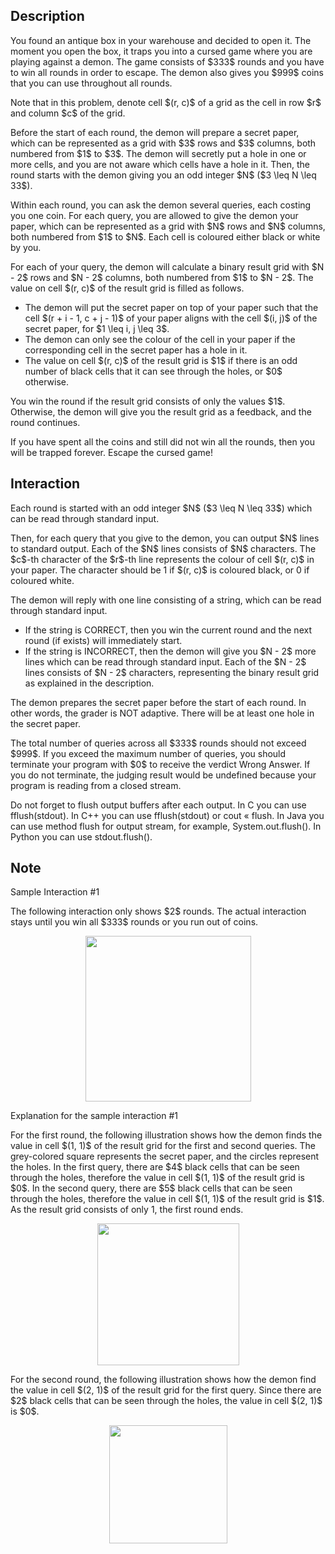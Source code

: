 ## Description

<div><p>You found an antique box in your warehouse and decided to open it. The moment you open the box, it traps you into a cursed game where you are playing against a demon. The game consists of $333$ rounds and you have to win all rounds in order to escape. The demon also gives you $999$ coins that you can use throughout all rounds.</p><p>Note that in this problem, denote cell $(r, c)$ of a grid as the cell in row $r$ and column $c$ of the grid.</p><p>Before the start of each round, the demon will prepare a <span class="tex-font-style-it">secret paper</span>, which can be represented as a grid with $3$ rows and $3$ columns, both numbered from $1$ to $3$. The demon will secretly put a hole in <span class="tex-font-style-bf">one or more cells</span>, and you are not aware which cells have a hole in it. Then, the round starts with the demon giving you an <span class="tex-font-style-bf">odd</span> integer $N$ ($3 \leq N \leq 33$).</p><p>Within each round, you can ask the demon several queries, each costing you one coin. For each query, you are allowed to give the demon <span class="tex-font-style-it">your paper</span>, which can be represented as a grid with $N$ rows and $N$ columns, both numbered from $1$ to $N$. Each cell is coloured either black or white by you.</p><p>For each of your query, the demon will calculate a binary <span class="tex-font-style-it">result grid</span> with $N - 2$ rows and $N - 2$ columns, both numbered from $1$ to $N - 2$. The value on cell $(r, c)$ of the result grid is filled as follows.</p><ul> <li> The demon will put the secret paper on top of your paper such that the cell $(r + i - 1, c + j - 1)$ of your paper aligns with the cell $(i, j)$ of the secret paper, for $1 \leq i, j \leq 3$. </li><li> The demon can only see the colour of the cell in your paper if the corresponding cell in the secret paper has a hole in it. </li><li> The value on cell $(r, c)$ of the result grid is $1$ if there is an odd number of black cells that it can see through the holes, or $0$ otherwise. </li></ul><p>You win the round if the result grid consists of only the values $1$. Otherwise, the demon will give you the result grid as a feedback, and the round continues.</p><p>If you have spent all the coins and still did not win all the rounds, then you will be trapped forever. Escape the cursed game!</p></div><div><h2>Interaction</h2><p>Each round is started with an odd integer $N$ ($3 \leq N \leq 33$) which can be read through standard input.</p><p>Then, for each query that you give to the demon, you can output $N$ lines to standard output. Each of the $N$ lines consists of $N$ characters. The $c$-th character of the $r$-th line represents the colour of cell $(r, c)$ in your paper. The character should be <span class="tex-font-style-tt">1</span> if $(r, c)$ is coloured black, or <span class="tex-font-style-tt">0</span> if coloured white.</p><p>The demon will reply with one line consisting of a string, which can be read through standard input.</p><ul> <li> If the string is <span class="tex-font-style-tt">CORRECT</span>, then you win the current round and the next round (if exists) will immediately start.  </li><li> If the string is <span class="tex-font-style-tt">INCORRECT</span>, then the demon will give you $N - 2$ more lines which can be read through standard input. Each of the $N - 2$ lines consists of $N - 2$ characters, representing the binary result grid as explained in the description. </li></ul><p>The demon prepares the secret paper before the start of each round. In other words, <span class="tex-font-style-bf">the grader is NOT adaptive</span>. There will be at least one hole in the secret paper.</p><p>The total number of queries across all $333$ rounds should not exceed $999$. If you exceed the maximum number of queries, you should terminate your program with $0$ to receive the verdict <span class="tex-font-style-it">Wrong Answer</span>. If you do not terminate, the judging result would be undefined because your program is reading from a closed stream.</p><p>Do not forget to flush output buffers after each output. In C you can use <span class="tex-font-style-tt">fflush(stdout)</span>. In C++ you can use <span class="tex-font-style-tt">fflush(stdout)</span> or <span class="tex-font-style-tt">cout « flush</span>. In Java you can use method <span class="tex-font-style-tt">flush</span> for output stream, for example, <span class="tex-font-style-tt">System.out.flush()</span>. In Python you can use <span class="tex-font-style-tt">stdout.flush()</span>.</p></div>

## Note

<p><span class="tex-font-style-it">Sample Interaction #1</span></p><p>The following interaction only shows $2$ rounds. The actual interaction stays until you win all $333$ rounds or you run out of coins.</p><center> <img class="tex-graphics" src="./34243/file/FnmGLhAT.png" style="max-width: 100.0%;max-height: 100.0%;" width="265px"> </center><p><span class="tex-font-style-it">Explanation for the sample interaction #1</span></p><p>For the first round, the following illustration shows how the demon finds the value in cell $(1, 1)$ of the result grid for the first and second queries. The grey-colored square represents the secret paper, and the circles represent the holes. In the first query, there are $4$ black cells that can be seen through the holes, therefore the value in cell $(1, 1)$ of the result grid is $0$. In the second query, there are $5$ black cells that can be seen through the holes, therefore the value in cell $(1, 1)$ of the result grid is $1$. As the result grid consists of only <span class="tex-font-style-tt">1</span>, the first round ends.</p><center> <img class="tex-graphics" src="./34243/file/TXzafH8c.png" style="max-width: 100.0%;max-height: 100.0%;" width="227px"> </center><p>For the second round, the following illustration shows how the demon find the value in cell $(2, 1)$ of the result grid for the first query. Since there are $2$ black cells that can be seen through the holes, the value in cell $(2, 1)$ is $0$.</p><center> <img class="tex-graphics" src="./34243/file/Zggcwvga.png" style="max-width: 100.0%;max-height: 100.0%;" width="189px"> </center>
